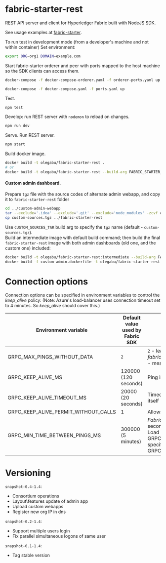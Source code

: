 # fabric-starter-rest
REST API server and client for Hyperledger Fabric built with NodeJS SDK.

See usage examples at 
[fabric-starter](https://github.com/olegabu/fabric-starter#use-rest-api-to-query-and-invoke-chaincodes).

To run test in development mode (from a developer's machine and not within container)
Set environment:
```bash
export ORG=org1 DOMAIN=example.com
```

Start fabric-starter orderer and peer with ports mapped to the host machine so the SDK clients can access them.
```bash
docker-compose -f docker-compose-orderer.yaml -f orderer-ports.yaml up

docker-compose -f docker-compose.yaml -f ports.yaml up
```
Test.
```bash
npm test
```
Develop: run REST server with `nodemon` to reload on changes.
```bash
npm run dev
```
Serve. Run REST server.
```bash
npm start
```
Build docker image.
```bash
docker build -t olegabu/fabric-starter-rest .
# or
docker build -t olegabu/fabric-starter-rest --build-arg FABRIC_STARTER_VERSION=latest .
```

#### Custom admin dashboard.

Prepare `tgz` file with the source codes of alternate admin webapp, and copy it to `fabric-starter-rest` folder 
```bash
cd ../custom-admin-webapp
tar --exclude='.idea' --exclude='.git' --exclude='node_modules' -zcvf custom-sources.tgz .
cp custom-sources.tgz ../fabric-starter-rest
```

Use `CUSTOM_SOURCES_TAR` build arg to specify the `tgz` name (default - `custom-sources.tgz`).   
Build an intermediate image with default build command;
then build the final `fabric-starter-rest` image with both admin dashboards (old one, and the custom one) included:
      
```bash
docker build -t olegabu/fabric-starter-rest:intermediate --build-arg FABRIC_STARTER_VERSION=latest --no-cache .
docker build -f custom-admin.dockerfile -t olegabu/fabric-starter-rest --build-arg FABRIC_STARTER_VERSION=intermediate --build-arg CUSTOM_SOURCES_TAR=custom-sources.tgz .
```


# Connection options

Connection options can be specified in environment variables to control the _keep_alive_ policy:
(Note: Azure's load-balancer uses connection timeout set to 4 minutes. So _keep_alive_ should cover this.)

Environment variable | Default value used by Fabric SDK | Description
---------------------|----------------------------------|------------
GRPC_MAX_PINGS_WITHOUT_DATA| `2` | `2` - leads to an error of ping process. _fabric-starter-rest_ overrides this to `0` - means no limits
GRPC_KEEP_ALIVE_MS | 120000 (120 seconds)| Ping interval in milliseconds
GRPC_KEEP_ALIVE_TIMEOUT_MS|20000 (20 seconds) |Timeout period for the ping request itself
GRPC_KEEP_ALIVE_PERMIT_WITHOUT_CALLS|1|Allows pings with no payload
GRPC_MIN_TIME_BETWEEN_PINGS_MS| 300000 (5 minutes)|_Fabric-starter-rest_ resets this to 60 seconds to avoid disconnect of Azure Load Balancer (if GRPC_KEEP_ALIVE_TIMEOUT_MS is specified then the interval is set to GRPC_KEEP_ALIVE_TIMEOUT_MS/1.1)



# Versioning

`snapshot-0.4-1.4`:
- Consortium operations
- Layout\features update of admin app 
- Upload custom webapps 
- Register new org IP in dns 


`snapshot-0.2-1.4`:
- Support multiple users login
- Fix parallel simultaneous logons of same user 

`snapshot-0.1-1.4`:  
- Tag stable version
